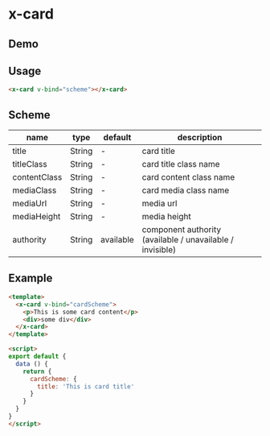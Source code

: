 # x-card


## Demo
<!-- STORY -->


## Usage
```html
<x-card v-bind="scheme"></x-card>
```


## Scheme
| name         | type   | default   | description                                               |
| ------------ | ------ | --------- | --------------------------------------------------------- |
| title        | String | -         | card title                                                |
| titleClass   | String | -         | card title class name                                     |
| contentClass | String | -         | card content class name                                   |
| mediaClass   | String | -         | card media class name                                     |
| mediaUrl     | String | -         | media url                                                 |
| mediaHeight  | String | -         | media height                                              |
| authority    | String | available | component authority (available / unavailable / invisible) |

## Example
```html
<template>
  <x-card v-bind="cardScheme">
    <p>This is some card content</p>
    <div>some div</div>
  </x-card>
</template>

<script>
export default {
  data () {
    return {
      cardScheme: {
        title: 'This is card title'
      }
    }
  }
}
</script>
```

